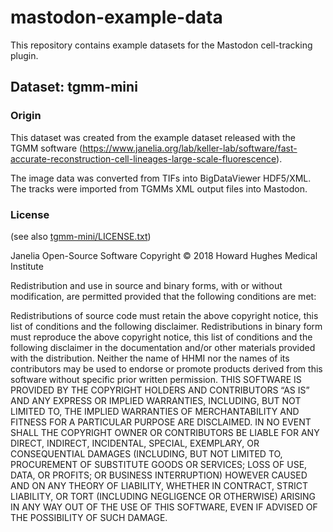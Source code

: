 # mastodon-example-data

This repository contains example datasets for the Mastodon cell-tracking plugin.

## Dataset: tgmm-mini
### Origin
This dataset was created from the example dataset released with the TGMM software
(https://www.janelia.org/lab/keller-lab/software/fast-accurate-reconstruction-cell-lineages-large-scale-fluorescence).

The image data was converted from TIFs into BigDataViewer HDF5/XML.
The tracks were imported from TGMMs XML output files into Mastodon.

### License
(see also [tgmm-mini/LICENSE.txt](tgmm-mini/LICENSE.txt))

Janelia Open-Source Software
Copyright © 2018 Howard Hughes Medical Institute

Redistribution and use in source and binary forms, with or without modification, are permitted provided that the following conditions are met:

Redistributions of source code must retain the above copyright notice, this list of conditions and the following disclaimer.
Redistributions in binary form must reproduce the above copyright notice, this list of conditions and the following disclaimer in the documentation and/or other materials provided with the distribution.
Neither the name of HHMI nor the names of its contributors may be used to endorse or promote products derived from this software without specific prior written permission.
THIS SOFTWARE IS PROVIDED BY THE COPYRIGHT HOLDERS AND CONTRIBUTORS “AS IS” AND ANY EXPRESS OR IMPLIED WARRANTIES, INCLUDING, BUT NOT LIMITED TO, THE IMPLIED WARRANTIES OF MERCHANTABILITY AND FITNESS FOR A PARTICULAR PURPOSE ARE DISCLAIMED. IN NO EVENT SHALL THE COPYRIGHT OWNER OR CONTRIBUTORS BE LIABLE FOR ANY DIRECT, INDIRECT, INCIDENTAL, SPECIAL, EXEMPLARY, OR CONSEQUENTIAL DAMAGES (INCLUDING, BUT NOT LIMITED TO, PROCUREMENT OF SUBSTITUTE GOODS OR SERVICES; LOSS OF USE, DATA, OR PROFITS; OR BUSINESS INTERRUPTION) HOWEVER CAUSED AND ON ANY THEORY OF LIABILITY, WHETHER IN CONTRACT, STRICT LIABILITY, OR TORT (INCLUDING NEGLIGENCE OR OTHERWISE) ARISING IN ANY WAY OUT OF THE USE OF THIS SOFTWARE, EVEN IF ADVISED OF THE POSSIBILITY OF SUCH DAMAGE.
